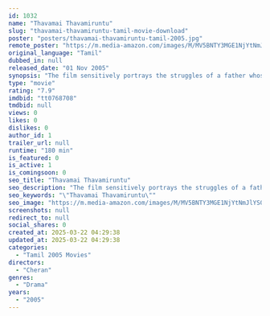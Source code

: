 ```yaml
---
id: 1032
name: "Thavamai Thavamiruntu"
slug: "thavamai-thavamiruntu-tamil-movie-download"
poster: "posters/thavamai-thavamiruntu-tamil-2005.jpg"
remote_poster: "https://m.media-amazon.com/images/M/MV5BNTY3MGE1NjYtNmJlYS00Y2FhLWI5NDEtNDUwM2FhOThhMGNiXkEyXkFqcGc@._V1_SX300.jpg"
original_language: "Tamil"
dubbed_in: null
released_date: "01 Nov 2005"
synopsis: "The film sensitively portrays the struggles of a father whose main priority in life is the well being of his children, and who is determined to see his children grow up to become decent, successful persons."
type: "movie"
rating: "7.9"
imdbid: "tt0768708"
tmdbid: null
views: 0
likes: 0
dislikes: 0
author_id: 1
trailer_url: null
runtime: "180 min"
is_featured: 0
is_active: 1
is_comingsoon: 0
seo_title: "Thavamai Thavamiruntu"
seo_description: "The film sensitively portrays the struggles of a father whose main priority in life is the well being of his children, and who is determined to see his children grow up to become decent, successful persons."
seo_keywords: "\"Thavamai Thavamiruntu\""
seo_image: "https://m.media-amazon.com/images/M/MV5BNTY3MGE1NjYtNmJlYS00Y2FhLWI5NDEtNDUwM2FhOThhMGNiXkEyXkFqcGc@._V1_SX300.jpg"
screenshots: null
redirect_to: null
social_shares: 0
created_at: 2025-03-22 04:29:38
updated_at: 2025-03-22 04:29:38
categories:
  - "Tamil 2005 Movies"
directors:
  - "Cheran"
genres:
  - "Drama"
years:
  - "2005"
---
```

